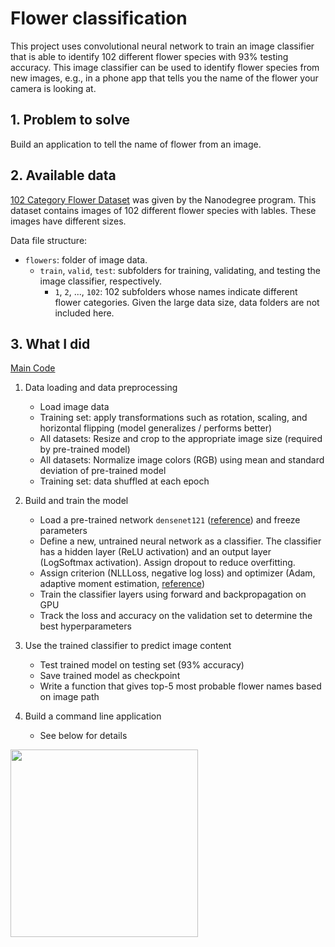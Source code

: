 # Flower classification

This project uses convolutional neural network to train an image classifier that is able to identify 102 different flower species with 93% testing accuracy. This image classifier can be used to identify flower species from new images, e.g., in a phone app that tells you the name of the flower your camera is looking at.

## 1. Problem to solve

Build an application to tell the name of flower from an image.

## 2. Available data

[102 Category Flower Dataset](http://www.robots.ox.ac.uk/~vgg/data/flowers/102/index.html) was given by the Nanodegree program. This dataset contains images of 102 different flower species with lables. These images have different sizes.

Data file structure:

- `flowers`: folder of image data.
    - `train`, `valid`, `test`: subfolders for training, validating, and testing the image classifier, respectively.
        - `1`, `2`, ..., `102`: 102 subfolders whose names indicate different flower categories. Given the large data size, data folders are not included here.

## 3. What I did

[Main Code](Image_Classifier_Project.ipynb)

1. Data loading and data preprocessing

    - Load image data
    - Training set: apply transformations such as rotation, scaling, and horizontal flipping (model generalizes / performs better)
    - All datasets: Resize and crop to the appropriate image size (required by pre-trained model)
    - All datasets: Normalize image colors (RGB) using mean and standard deviation of pre-trained model
    - Training set: data shuffled at each epoch

2. Build and train the model

    - Load a pre-trained network `densenet121` ([reference](https://arxiv.org/pdf/1608.06993.pdf)) and freeze parameters
    - Define a new, untrained neural network as a classifier. The classifier has a hidden layer (ReLU activation) and an output layer (LogSoftmax activation). Assign dropout to reduce overfitting.
    - Assign criterion (NLLLoss, negative log loss) and optimizer (Adam, adaptive moment estimation, [reference](https://arxiv.org/abs/1412.6980))
    - Train the classifier layers using forward and backpropagation on GPU
    - Track the loss and accuracy on the validation set to determine the best hyperparameters

3. Use the trained classifier to predict image content

    - Test trained model on testing set (93% accuracy)
    - Save trained model as checkpoint
    - Write a function that gives top-5 most probable flower names based on image path

4. Build a command line application

    - See below for details

<img src="assets/inference_example2.png" width=300>
